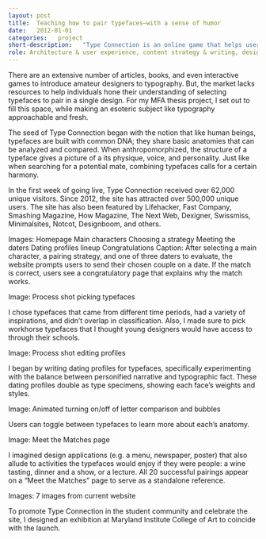 ```yaml
---
layout: post
title:  Teaching how to pair typefaces—with a sense of humor
date:   2012-01-01
categories:   project
short-description:   "Type Connection is an online game that helps users learn how to pair typefaces. Like a conventional dating website, Type Connection presents its users with potential “dates” for each main character. Users are matchmakers; they decide what kind of match to look for by choosing among several strategies for combining typefaces."
role: Architecture & user experience, content strategy & writing, design concept & system, identity design, front-end development, exhibition design
---
```


There are an extensive number of articles, books, and even interactive games to introduce amateur designers to typography. But, the market lacks resources to help individuals hone their understanding of selecting typefaces to pair in a single design. For my MFA thesis project, I set out to fill this space, while making an esoteric subject like typography approachable and fresh.

The seed of Type Connection began with the notion that like human beings, typefaces are built with common DNA; they share basic anatomies that can be analyzed and compared. When anthropomorphized, the structure of a typeface gives a picture of a its physique, voice, and personality. Just like when searching for a potential mate, combining typefaces calls for a certain harmony.

In the first week of going live, Type Connection received over 62,000 unique visitors. Since 2012, the site has attracted over 500,000 unique users. The site has also been featured by Lifehacker, Fast Company, Smashing Magazine, How Magazine, The Next Web, Dexigner, Swissmiss, Minimalsites, Notcot, Designboom, and others.

Images:
Homepage
Main characters
Choosing a strategy
Meeting the daters
Dating profiles lineup
Congratulations
Caption: After selecting a main character, a pairing strategy, and one of three daters to evaluate, the website prompts users to send their chosen couple on a date. If the match is correct, users see a congratulatory page that explains why the match works.

Image: Process shot picking typefaces

<p class="caption">I chose typefaces that came from different time periods, had a variety of inspirations, and didn’t overlap in classification. Also, I made sure to pick workhorse typefaces that I thought young designers would have access to through their schools.</p>

Image: Process shot editing profiles

<p class="caption">I began by writing dating profiles for typefaces, specifically experimenting with the balance between personified narrative and typographic fact. These dating profiles double as type specimens, showing each face’s weights and styles.</p>

Image: Animated turning on/off of letter comparison and bubbles

<p class="caption">Users can toggle between typefaces to learn more about each’s anatomy.</p>

Image: Meet the Matches page

<p class="caption">I imagined design applications (e.g. a menu, newspaper, poster) that also allude to activities the typefaces would enjoy if they were people: a wine tasting, dinner and a show, or a lecture. All 20 successful pairings appear on a “Meet the Matches” page to serve as a standalone reference.</p>

Images: 7 images from current website

<p class="caption">To promote Type Connection in the student community and celebrate the site, I designed an exhibition at Maryland Institute College of Art to coincide with the launch.</p>
